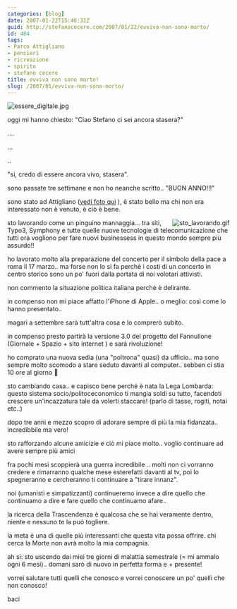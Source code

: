 ```yaml
---
categories: [blog]
date: 2007-01-22T15:46:31Z
guid: http://stefanocecere.com/2007/01/22/evviva-non-sono-morto/
id: 484
tags:
- Parco Attigliano
- pensieri
- ricreazione
- spirito
- stefano cecere
title: evviva non sono morto!
slug: /2007/01/evviva-non-sono-morto/
---
```


<img id="image483" title="Essere Digitale.. di Stefano Cecere" src="http://stefanocecere.com/wp-content/uploads/sites/3/2007/01/essere_digitale.jpg" alt="essere_digitale.jpg" />

oggi mi hanno chiesto: "Ciao Stefano ci sei ancora stasera?"

….

…

..

"si, credo di essere ancora vivo, stasera".

sono passate tre settimane e non ho neanche scritto.. "BUON ANNO!!!"

sono stato ad Attigliano (<a href="http://www.ilfannullone.it/foto/album/20070113_ParcoAttigliano//thumbnails/" target="_blank">vedi foto qui</a> ), è stato bello ma chi non era interessato non è venuto, è ciò è bene.

<img id="image485" title="sto_lavorando.gif" src="http://stefanocecere.com/wp-content/uploads/sites/3/2007/01/sto_lavorando.gif" alt="sto_lavorando.gif" align="right" />

sto lavorando come un pinguino mannaggia… tra siti, Typo3, Symphony e tutte quelle nuove tecnologie di telecomunicazione che tutti ora vogliono per fare nuovi businessess in questo mondo sempre più assurdo!!

ho lavorato molto alla preparazione del concerto per il simbolo della pace a roma il 17 marzo.. ma forse non lo si fa perchè i costi di un concerto in centro storico sono un po' fuori dalla portata di noi volotari attivisti.

non commento la situazione politica italiana perché è delirante.

in compenso non mi piace affatto l'iPhone di Apple.. o meglio: così come lo hanno presentato..
  
magari a settembre sarà tutt'altra cosa e lo comprerò subito.

in compenso presto partirà la versione 3.0 del progetto del Fannullone (Giornale + Spazio + sito internet ) e sarà rivoluzione!

ho comprato una nuova sedia (una "poltrona" quasi) da ufficio.. ma sono sempre molto scomodo a stare seduto davanti al computer.. sebben ci stia 10 ore al giorno 🙁

sto cambiando casa.. e capisco bene perché è nata la Lega Lombarda: questo sistema socio/politoceconomico ti mangia soldi su tutto, facendoti crescere un'incazzatura tale da volerti staccare! (parlo di tasse, rogiti, notai etc..)

dopo tre anni e mezzo scopro di adorare sempre di più la mia fidanzata.. incredibbile ma vero!

sto rafforzando alcune amicizie e ciò mi piace molto.. voglio continuare ad avere sempre più amici

fra pochi mesi scoppierà una guerra incredibile .. molti non ci vorranno credere e rimarranno qualche mese esterefatti davanti al tv, poi lo spegneranno e cercheranno ti continuare a "tirare innanz".

noi (umanisti e simpatizzanti) continueremo invece a dire quello che continuamo a dire e fare quello che continuamo afare..

la ricerca della Trascendenza è qualcosa che se hai veramente dentro, niente e nessuno te la può togliere.
  
la meta è una di quelle più interessanti che questa vita possa offrire. chi cerca la Morte non avrà molto la mia compagnia.

ah sì: sto uscendo dai miei tre giorni di malattia semestrale (= mi ammalo ogni 6 mesi).. domani sarò di nuovo in perfetta forma e + presente!

vorrei salutare tutti quelli che conosco e vorrei conoscere un po' quelli che non conosco!
  
baci